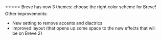 ⭐⭐⭐⭐⭐ Breve has now 3 themes: choose the right color scheme for Breve!
Other improvements:
- New setting to remove accents and diactrics
- Improved layout (that opens up some space to the new effects that will be on Breve 2)

